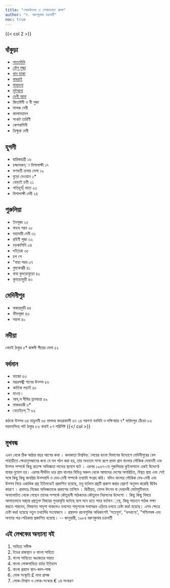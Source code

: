 ```yaml
---
title: "লোকউৎসব ও লোকদেবতা প্রসঙ্গ"
author: "ড. বরুণকুমার চক্রবর্তী"
noc: true
---
```

{{< col 2 >}}
## বাঁকুড়া
* [সাতবৌনি](1/)
* [ভেঁপু পুজা](2/)
* [ধান ডাকা](3/)
* [বাঘরাই](4/)
* [মাহাদনা](5/)
* [মুটআনা](6/)
* [দেনী আনা](7/)
* জিতাষ্টমী ও যী পুজা
* মালঞ্চ দেবী 
* কালামহাদন
* সংকট তারিণী 
* কেশবাসিনী
* ত্রিক্ষুরা দেবী

## হুগলী
* দ্বারিকাচণ্তী ১৬ 
* চগ্ডালকন্া বিশালাক্ষী ১৭ 
* ভগবতী তলার মেলা ১৯ 
* বুড়ো দেওয়ান ২* 
* বোড়াই চত্তী ২১ 
* পতিহূর্গ| মাতা ২৩ 
* বিশালাক্ষী দেবী ২৪ 

## পুরুলিয়া
* ইদপূজা ২৫
* বাধন৷ পরব ২৮ 
* মহামায়ী দেবী ৩১ 
* রহিণী পূজা ৩২ 
* চড়কাসিনি ৩৪ 
* খইচেরা ৩৫ 
* চপ শে
* "বাহা পরব ৩৭
* বুমকেশ্বরী ৪১
* বাবা কুদড়োবুড়ো ৪২ 
* কুমড়োবুড়ী ৪৩ 

## মেদিনীপুর
* বাজারবুডী ৪৪ 
* ভীমপূজা ৪৬
* সয়লা ৪০

## নদীয়া
খেদাই ঠাকুর ৫*
জঙ্গলী পীরের মেলা ৫২ 

## বর্ধমান
* ভাজো ৫৩
* মম্ভরপঙ্খী গানের উত্সব ৫৬ 
* কাত্তিক লড়াই ৫৮ 
* হাওড়।
* আব,ল দীঘির ন্নানযাত্রা ৫৯ 
* মাকডচণ্ডী ৬*
* বেতাইচপ্ী ৬২

কঠকে উত্সব ৬৪
মাড়ুমনী ৬৫ মালদহ
জহরাকালী ৬৭ ২৪ পরগণা
বনবিবি ও দক্ষিণরায় ৭* ফরিদপুর
ঠেঁচড়া ৮৫ 
ময়মনসিংহ
পাট ঠাকুর ৮৬
বাধাই ৮৭
পরিশিষ্ট
{{</ col >}}

## মুখবন্ধ
এখন থেকে ঠিক আঠার বছর আগের কথা । কলকাতা বিশ্ববিভ্ালয়ের বাংলা বিভাগের উদ্যোগে মেদিনীপুরের বেল পাহাড়ীতে ক্ষেত্রানুসন্ধানের জন্য যে দল গঠন করা হয়, তার অন্যতম সাশ্য রূপে প্রথম গ্রাম বাংলার লৌকিক দেবদেবী এবং উত্সব সম্পর্কে কিছু প্রত্যক্ষ অভিজ্ঞতা লাভের স্থযোগ ঘটে । এরপর ১৯৬৭-তে পুরুলিয়ার কুইলাপালে একই উদ্দেশ্ঠে যাবার নুযোগ হয়। এরপর দীর্ঘদিন ধরে গ্রাম বাংলার বিভিন্ন অঞ্চল থেকে আমাদের দেশের অপরিচিত, বিস্বৃত প্রায় এবং সেই সঙ্গে কিছু কিছু জনপ্রিয় উত্সবাদি ও দেব-দেবী সম্পর্কে তথ্যাদি সংগ্রহ করি। যদিও বাংলার লৌকিক দেব-দেবী এবং উত্সব নিয়ে একাধিক গ্রন্থ ইতিমধ্যেই প্রকাশিত হয়েছে, তবু বর্তমান গ্রন্থটি প্রকাশ করার প্রেরণ! অনুভব করেছি দ্বিবিধ কারণে । প্রথমতঃ নিজের অভিজ্ঞতাকে প্রকাশের তাগিদে । দ্বিতীয়ত, যেসব উৎসব বা দেবদেবী মোটামুটিভাবে অনালোচিত থেকে গেছেন তাদের সম্পর্কে কৌতুহলী পাঠকদের কৌতুহল নিরসনের উদ্দেশ্যে । কিছু কিছু বিষয়ে আপাতভাবে অন্থান্ত গ্রন্থতৃক্ত বিষয়ের পুনরাবৃত্তি ঘটেছে বলে মনে হতে পারে বর্তমান ্স্থে, কিন্তু সচেতন পাঠক লক্ষ্য করতে পারবেন, বিষয়গত সাদৃশা থাকলেও তথ্যগত সাদৃশ্যকে সথাসম্ভব এড়িয়ে চলতে চেষ্টা কর! হয়েছে। এসব ক্ষেত্রে চেষ্টা কর! হয়েছে নতুন তথ্যার্দির সংযোজনে । গ্রস্থভক্ত রচনাগুলির অধিকাংশই 'সত্যযুগ', “ধনধান্যে', “পশ্চিমবঙ্গ এবং অন্যান্ত পত্র-পত্রিকায় প্রকাশিত হয়েছে।
-- জানুয়ারী, ১৯৮৪ বরুণকুমার চক্রবর্তী

## এই লেখকের অন্যান্য বই
1. সাহিত্য সমীক্ষ
1. টডের রাজস্থান ও বাংলা সাহিত্য
1. বাংলা সাহিত্যে বঙজেতর ভারত
1. বাংলা লোকসাহিত্য চর্চার ইতিহাস
1. বাংলা প্রবাদে স্থান-কাল-পাজ
1. নোক সংস্কৃতি £ নানা প্রসজ
1. লোক-বিশ্বাস ও লোক-সংস্কার € ২য় সংস্করণ 
